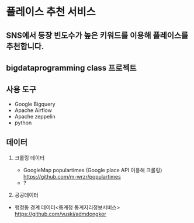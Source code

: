# 플레이스 추천 서비스 
## SNS에서 등장 빈도수가 높은 키워드를 이용해 플레이스를 추천합니다. 
## bigdataprogramming class 프로젝트

## 사용 도구
- Google Bigquery
- Apache Airflow
- Apache zeppelin
- python

## 데이터
1. 크롤링 데이터
    - GoogleMap populartimes (Google place API 이용해 크롤링) 
    https://github.com/m-wrzr/populartimes
    - ?

2. 공공데이터
- 행정동 경계 데이터<통계청 통계지리정보서비스>
https://github.com/vuski/admdongkor